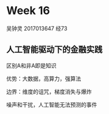 # Week 16

吴钟灵 2017013647 经73

## 人工智能驱动下的金融实践

区别A和非A即是知识

优势：大数据，高算力，强算法

边界：维度的诅咒，梯度消失与爆炸

噪声和干扰，人工智能无法预测的事件